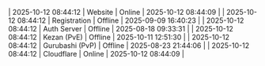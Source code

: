 | 2025-10-12 08:44:12 | Website | Online | 2025-10-12 08:44:09 |
| 2025-10-12 08:44:12 | Registration | Offline | 2025-09-09 16:40:23 |
| 2025-10-12 08:44:12 | Auth Server | Offline | 2025-08-18 09:33:31 |
| 2025-10-12 08:44:12 | Kezan (PvE) | Offline | 2025-10-11 12:51:30 |
| 2025-10-12 08:44:12 | Gurubashi (PvP) | Offline | 2025-08-23 21:44:06 |
| 2025-10-12 08:44:12 | Cloudflare | Online | 2025-10-12 08:44:09 |
